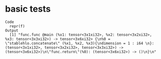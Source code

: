 # basic tests

    Code
      repr(f)
    Output
      [1] "func.func @main (%x1: tensor<3x1xi32>, %x2: tensor<3x2xi32>, %x3: tensor<3x3xi32>) -> tensor<3x6xi32> {\n%0 = \"stablehlo.concatenate\" (%x1, %x2, %x3){\ndimension = 1 : i64 \n}: (tensor<3x1xi32>, tensor<3x2xi32>, tensor<3x3xi32>) -> (tensor<3x6xi32>)\n\"func.return\"(%0): (tensor<3x6xi32>) -> ()\n}\n"

